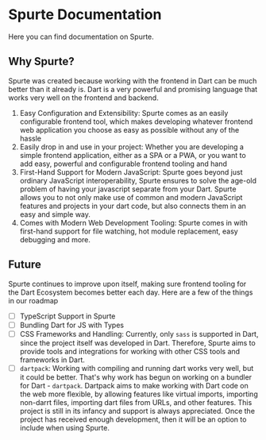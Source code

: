 # Spurte Documentation
Here you can find documentation on Spurte.

## Why Spurte?
Spurte was created because working with the frontend in Dart can be much better than it already is. Dart is a very powerful and promising language that works very well on the frontend and backend.

1. Easy Configuration and Extensibility: Spurte comes as an easily configurable frontend tool, which makes developing whatever frontend web application you choose as easy as possible without any of the hassle
2. Easily drop in and use in your project: Whether you are developing a simple frontend application, either as a SPA or a PWA, or you want to add easy, powerful and configurable frontend tooling and hand
3. First-Hand Support for Modern JavaScript: Spurte goes beyond just ordinary JavaScript interoperability, Spurte ensures to solve the age-old problem of having your javascript separate from your Dart. Spurte allows you to not only make use of common and modern JavaScript features and projects in your dart code, but also connects them in an easy and simple way.
4. Comes with Modern Web Development Tooling: Spurte comes in with first-hand support for file watching, hot module replacement, easy debugging and more.

## Future 
Spurte continues to improve upon itself, making sure frontend tooling for the Dart Ecosystem becomes better each day. Here are a few of the things in our roadmap

- [ ] TypeScript Support in Spurte
- [ ] Bundling Dart for JS with Types
- [ ] CSS Frameworks and Handling: Currently, only `sass` is supported in Dart, since the project itself was developed in Dart. Therefore, Spurte aims to provide tools and integrations for working with other CSS tools and frameworks in Dart.
- [ ] `dartpack`: Working with compiling and running dart works very well, but it could be better. That's why work has begun on working on a bundler for Dart - `dartpack`. Dartpack aims to make working with Dart code on the web more flexible, by allowing features like virtual imports, importing non-darrt files, importing dart files from URLs, and other features. This project is still in its infancy and support is always appreciated. Once the project has received enough development, then it will be an option to include when using Spurte.